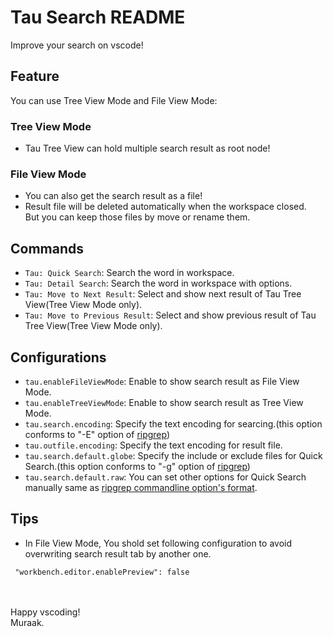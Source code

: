 # Tau Search README

Improve your search on vscode!

## Feature

You can use Tree View Mode and File View Mode:

### Tree View Mode

- Tau Tree View can hold multiple search result as root node!

### File View Mode

- You can also get the search result as a file!
- Result file will be deleted automatically when the workspace closed.<br/>
    But you can keep those files by move or rename them.

## Commands
- `Tau: Quick Search`: Search the word in workspace.
- `Tau: Detail Search`: Search the word in workspace with options.
- `Tau: Move to Next Result`: Select and show next result of Tau Tree View(Tree View Mode only).
- `Tau: Move to Previous Result`: Select and show previous result of Tau Tree View(Tree View Mode only).

## Configurations
- `tau.enableFileViewMode`: Enable to show search result as File View Mode.
- `tau.enableTreeViewMode`: Enable to show search result as Tree View Mode.
- `tau.search.encoding`: 
    Specify the text encoding for searcing.(this option conforms to "-E" option of [ripgrep](https://www.mankier.com/1/rg))
- `tau.outfile.encoding`:
    Specify the text encoding for result file.
- `tau.search.default.globe`: 
    Specify the include or exclude files for Quick Search.(this option conforms to "-g" option of [ripgrep](https://www.mankier.com/1/rg))
- `tau.search.default.raw`:
    You can set other options for Quick Search manually same as [ripgrep commandline option's format](https://www.mankier.com/1/rg).

## Tips
- In File View Mode, You shold set following configuration to avoid overwriting search result tab by another one.<br/>

```
 "workbench.editor.enablePreview": false
```

<br/>
<br/>
Happy vscoding!<br/>
Muraak.

